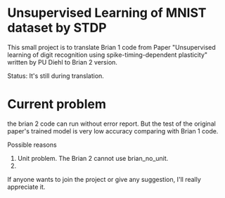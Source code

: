 # Unsupervised Learning of MNIST dataset by STDP

This small project is to translate Brian 1 code from Paper "Unsupervised learning of digit recognition using spike-timing-dependent plasticity" written by PU Diehl to Brian 2 version. 

Status: It's still during translation.



# Current problem

the brian 2 code can run without error report. But the test of the original paper's trained model is very low accuracy comparing with Brian 1 code. 

Possible reasons
1. Unit problem. The Brian 2 cannot use brian_no_unit. 
2. 

If anyone wants to join the project or give any suggestion, I'll really appreciate it. 
